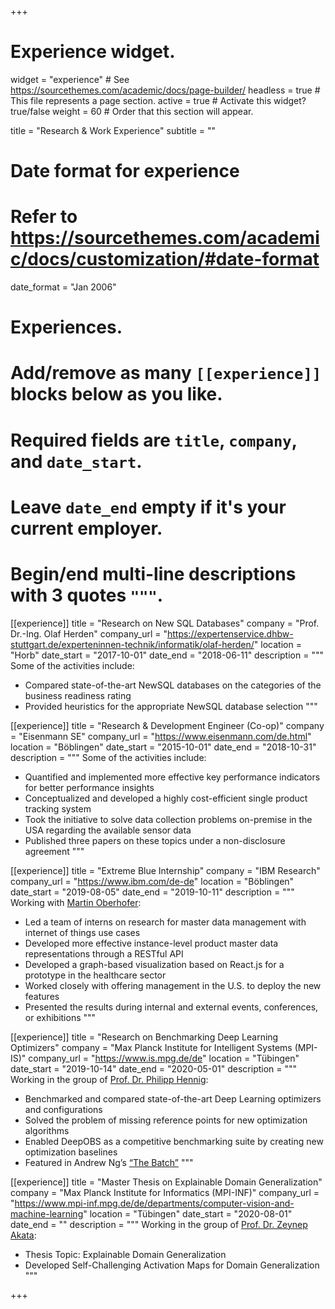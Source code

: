 +++
# Experience widget.
widget = "experience"  # See https://sourcethemes.com/academic/docs/page-builder/
headless = true  # This file represents a page section.
active = true  # Activate this widget? true/false
weight = 60  # Order that this section will appear.

title = "Research & Work Experience"
subtitle = ""

# Date format for experience
#   Refer to https://sourcethemes.com/academic/docs/customization/#date-format
date_format = "Jan 2006"

# Experiences.
#   Add/remove as many `[[experience]]` blocks below as you like.
#   Required fields are `title`, `company`, and `date_start`.
#   Leave `date_end` empty if it's your current employer.
#   Begin/end multi-line descriptions with 3 quotes `"""`.
[[experience]]
  title = "Research on New SQL Databases"
  company = "Prof. Dr.-Ing. Olaf Herden"
  company_url = "https://expertenservice.dhbw-stuttgart.de/experteninnen-technik/informatik/olaf-herden/"
  location = "Horb"
  date_start = "2017-10-01"
  date_end = "2018-06-11"
  description = """ Some of the activities include:
  
  * Compared state-of-the-art NewSQL databases on the categories of the business readiness rating
  * Provided heuristics for the appropriate NewSQL database selection
  """

[[experience]]
  title = "Research & Development Engineer (Co-op)"
  company = "Eisenmann SE"
  company_url = "https://www.eisenmann.com/de.html"
  location = "Böblingen"
  date_start = "2015-10-01"
  date_end = "2018-10-31"
  description = """ Some of the activities include:
  
  * Quantified and implemented more effective key performance indicators for better performance insights
  * Conceptualized and developed a highly cost-efficient single product tracking system
  * Took the initiative to solve data collection problems on-premise in the USA regarding the available sensor data
  * Published three papers on these topics under a non-disclosure agreement
  """
  
[[experience]]
  title = "Extreme Blue Internship"
  company = "IBM Research"
  company_url = "https://www.ibm.com/de-de"
  location = "Böblingen"
  date_start = "2019-08-05"
  date_end = "2019-10-11"
  description = """ Working with [Martin Oberhofer](https://www.linkedin.com/in/martin-oberhofer-9444382/):
  
  * Led a team of interns on research for master data management with internet of things use cases
  * Developed more effective instance-level product master data representations through a RESTful API
  * Developed a graph-based visualization based on React.js for a prototype in the healthcare sector
  * Worked closely with offering management in the U.S. to deploy the new features
  * Presented the results during internal and external events, conferences, or exhibitions
  """
  
[[experience]]
  title = "Research on Benchmarking Deep Learning Optimizers"
  company = "Max Planck Institute for Intelligent Systems (MPI-IS)"
  company_url = "https://www.is.mpg.de/de"
  location = "Tübingen"
  date_start = "2019-10-14"
  date_end = "2020-05-01"
  description = """ Working in the group of [Prof. Dr. Philipp Hennig](https://uni-tuebingen.de/en/fakultaeten/mathematisch-naturwissenschaftliche-fakultaet/fachbereiche/informatik/lehrstuehle/methoden-des-maschinellen-lernens/personen/philipp-hennig/):
  
* Benchmarked and compared state-of-the-art Deep Learning optimizers and configurations
* Solved the problem of missing reference points for new optimization algorithms
* Enabled DeepOBS as a competitive benchmarking suite by creating new optimization baselines
* Featured in Andrew Ng’s [“The Batch”](https://blog.deeplearning.ai/blog/the-batch-data-for-defense-predicting-credit-approvals-more-learning-from-fewer-labels-hunting-for-planets)
    """

[[experience]]
  title = "Master Thesis on Explainable Domain Generalization"
  company = "Max Planck Institute for Informatics (MPI-INF)"
  company_url = "https://www.mpi-inf.mpg.de/de/departments/computer-vision-and-machine-learning"
  location = "Tübingen"
  date_start = "2020-08-01"
  date_end = ""
  description = """ Working in the group of [Prof. Dr. Zeynep Akata](https://eml-unitue.de/people/zeynep-akata):
  
  
*  Thesis Topic: Explainable Domain Generalization
* Developed Self-Challenging Activation Maps for Domain Generalization
    """
	
	
+++